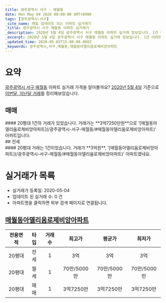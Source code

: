 ```yaml
---
title: 광주광역시 서구 - 매월동
date: Mon May 04 2020 00:00:00 GMT+0900
tags: [광주광역시-서구]
_site_name: 매일 업데이트 되는 아파트 실거래가
_title: 광주광역시 서구 매월동 아파트 실거래가
_description: 2020년 5월 4일 광주광역시 서구 매월동 아파트 실거래 정보입니다. 1건 아파트 정보가 있습니다.
_excerpt: 2020년 5월 4일 광주광역시 서구 매월동 아파트 실거래 정보입니다. 1건 아파트 정보가 있습니다.
_updated_time: 2020-05-03T15:00:00.000Z
_keywords: 광주광역시,서구,매월동,매월동아델리움로제비앙아파트
---
```





# 요약
<ins>광주광역시 서구 매월동</ins> 아파트 실거래 가격을 알아볼까요? <ins>2020년 5월 4일</ins> 기준으로 <ins>이번달, 지난달 거래</ins>를 정리해보았습니다.

## 매매
<div class="container">
<div class="twelve columns" markdown="1">
#### 20평대
1건의 거래가 있었습니다. 거래가는 **3억7250만원**으로 '[매월동아델리움로제비앙아파트](/광주광역시-서구-매월동/#매월동아델리움로제비앙아파트)' 아파트입니다.
</div>
</div>
## 전세
<div class="container">
<div class="twelve columns" markdown="1">
#### 20평대
거래는 1건이었습니다. 거래가 **3억원**, '[매월동아델리움로제비앙아파트](/광주광역시-서구-매월동/#매월동아델리움로제비앙아파트)' 아파트였네요.
</div>
</div>



# 실거래가 목록
- 실거래가 등록일: 2020-05-04
- 업데이트 된 실거래 수: 0 건
- 아파트명을 클릭하면 외부 검색 페이지로 연결됩니다.

## [매월동아델리움로제비앙아파트](#매월동아델리움로제비앙아파트)

|전용면적|타입|거래수|최고가|평균가|최저가|
|:---:|:---:|:---:|:---:|:---:|:---:|
|20평대|<span class="deal-type-2">전세</span>|1|3억|3억|3억|
|20평대|<span class="deal-type-3">월세</span>|1|70만/5000만|70만/5000만|70만/5000만|
|20평대|<span class="deal-type-1">매매</span>|1|3억7250만|3억7250만|3억7250만|

<br/>



